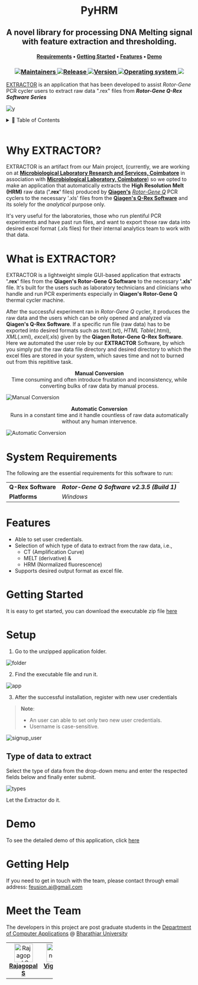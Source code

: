 <div align="center">
    <br>
        <a href="" width="250px" height="250px" alt="Software_E-logo"></a>
      <br>
    <h1>PyHRM</h1>
    <h2><b>A novel library for processing DNA Melting signal with feature extraction and thresholding.</b></h2>
        <h4>
        <a href="#system-requirements">Requirements</a>
        •
        <a href="#getting-started">Getting Started</a>
        •
        <a href="#features">Features</a>
        •
        <a href="#demo">Demo</a>
    </h4>
    <h3>
        <a href="#meet-the-team">
            <img src="https://img.shields.io/badge/maintainers-The Team-cyan" alt="Maintainers">
        </a>
        <a href="https://github.com/FEUSION/Extractor/releases/latest/tags/v1.0.0">
            <img src="https://img.shields.io/badge/launched-April%202023-teal" alt="Release">
        </a>
        <a href="https://github.com/FEUSION/Extractor/releases/latest">
        <img src="https://img.shields.io/github/release/MLRS-dev/Extractor?color=brightgreen&label=version" alt="Version">
        </a>
        <a href="https://www.microsoft.com/en-in/software-download/">
        <img src="https://img.shields.io/badge/platform-Windows-blue" alt="Operating system">
      </a>
      <a href="https://github.com/FEUSION/Extractor/commits/main">
      <img src="https://img.shields.io/github/last-commit/FEUSION/Extractor?color=blueviolet&label=updated">
      </a>
    </h3>
</div>

[EXTRACTOR](https://github.com/FEUSION/Extractor) is an application that has been developed to assist _Rotor-Gene_ PCR cycler users to extract raw data ".rex" files from **_Rotor-Gene Q-Rex Software Series_**

![y](https://user-images.githubusercontent.com/80576855/233824225-34b7e13c-67a9-4d92-90e7-eb784ea43415.png)



<!-- TABLE OF CONTENTS -->
<details>
  <summary>📌 Table of Contents</summary>
  <ol>
    <li>
      <a href="#why-extractor">Why EXTRACTOR?</a>
    </li>
    <li>
    <a href="#what-is-extractor">What is EXTRACTOR?</a>
    </li>
    <li><a href="#system-requirements">System Requirements</a></li>
    <li><a href="#features">Features</a></li>
    <li>
      <a href="#getting-started">Getting Started</a>
      <ul>
        <li><a href="#setup">Setup</a></li>
      </ul>
    </li>
    <li><a href="#demo">Demo</a></li>
    <li><a href="#getting-help">Getting Help</a></li>
    <li><a href="#meet-the-team">Meet the Team</a></li>
  </ol>
</details>

<br />

# Why EXTRACTOR?

EXTRACTOR is an artifact from our Main project, (currently, we are working on at **[Microbiological Laboratory Research and Services, Coimbatore](https://microserv.in/)** in association with **[Microbiological Laboratory, Coimbatore](https://microlabindia.com/)**) so we opted to make an application that automatically extracts the **High Resolution Melt (HRM)** raw data (**'.rex'** files) produced by **[Qiagen's](https://www.qiagen.com/us)** _[Rotor-Gene Q](https://www.qiagen.com/us/products/discovery-and-translational-research/epigenetics/dna-methylation/methylation-specific-pcr/rotor-gene-q)_ PCR cyclers to the necessary '.xls' files from the **[Qiagen's Q-Rex Software](https://www.qiagen.com/us/applications/pcr/thermal-cyclers/q-rex-software)** and its solely for the _analytical_ purpose only.

It's very useful for the laboratories, those who run plentiful PCR experiments and have past run files, and want to export those raw data into desired excel format (.xls files) for their internal analytics team to work with that data.

# What is EXTRACTOR?

EXTRACTOR is a lightweight simple GUI-based application that extracts **'.rex'** files from the **Qiagen's Rotor-Gene Q Software** to the necessary **'.xls'** file. It's built for the users such as laboratory technicians and clinicians who handle and run PCR experiments especially in **Qiagen's Rotor-Gene Q** thermal cycler machine.

After the successful experiment ran in _Rotor-Gene Q_ cycler, it produces the raw data and the users which can be only opened and analyzed via **Qiagen's Q-Rex Software**. If a specific run file (raw data) has to be exported into desired formats such as _text_(.txt), _HTML Table_(.html), _XML_(.xml), _excel_(.xls) given by the **Qiagen Rotor-Gene Q-Rex Software**. Here we automated the user role by our **EXTRACTOR** Software, by which you simply put the raw data file directory and desired directory to which the excel files are stored in your system, which saves time and not to burned out from this repititive task.

<p align="center">
<b>Manual Conversion</b><br />
    Time consuming and often introduce frustation and inconsistency, while converting bulks of raw data by manual process.
</p>

![Manual Conversion](https://user-images.githubusercontent.com/126145859/227910822-4ef20c41-3f6b-49d7-9dce-ff611d909419.png)

<p align="center">
<b>Automatic Conversion</b><br />
    Runs in a constant time and it handle countless of raw data automatically without any human intervence.
</p>

![Automatic Conversion](https://user-images.githubusercontent.com/126145859/227910859-43c36212-5e51-4061-8e71-cf66ab2951d9.png)

# System Requirements

The following are the essential requirements for this software to run:

<table>
  <tr>
    <td nowrap><strong>Q-Rex Software</strong></td><td><i><b>Rotor-Gene Q Software v2.3.5 (Build 1)</b></i></td>
  </tr>
  <tr>
    <td nowrap><strong>Platforms</strong></td><td><i>Windows</i></td>
  </tr>
</table>

# Features
- Able to set user credentials.
- Selection of which type of data to extract from the raw data, i.e.,
    - CT (Amplification Curve)
    - MELT (derivative) &
    - HRM (Normalized fluorescence)
- Supports desired output format as excel file.

# Getting Started

It is easy to get started, you can download the executable zip file [here](https://github.com/FEUSION/Extractor/releases/latest/download/EXTRACTOR-v1.0.0.zip)

# Setup

1. Go to the unzipped application folder.

![folder](https://user-images.githubusercontent.com/126145859/228214338-2dbcedb7-74bd-43ac-acf2-57e372cc806e.jpg)


2. Find the executable file and run it.

![app](https://user-images.githubusercontent.com/126145859/229074435-de70dc29-2d13-4245-932b-cacd9ad72cf3.jpg)


3. After the successful installation, register with new user credentials

> **Note**:
> - An user can able to set only two new user credentials.
> - Username is  case-sensitive.

![signup_user](https://user-images.githubusercontent.com/126145859/229084487-5184df34-ccce-4e87-9cae-9ab78d4c62d7.png)


## Type of data to extract

Select the type of data from the drop-down menu and enter the respected fields below and finally enter submit.

![types](https://user-images.githubusercontent.com/126145859/229084427-a837e98a-fbc9-451c-9ff7-51c30f41b3df.png)

Let the Extractor do it.


# Demo

To see the detailed demo of this application, click [here](https://youtu.be/4sDumV86qFI)

# Getting Help

If you need to get in touch with the team, please contact through email address: [feusion.ai@gmail.com](mailto:feusion.ai@gmail.com?subject=Extractor%20Application)

# Meet the Team

   The developers in this project are post graduate students in the [Department of Computer Applications](https://b-u.ac.in/23/department-computer-applications) @ [Bharathiar University](https://b-u.ac.in/)
<table style="width:25%">
  <tbody>
    <tr>
      <td align="center" valign="top"><a href="https://github.com/rajag0pal"><img src="https://avatars.githubusercontent.com/u/80576855?v=4" width="50px;" alt="Rajagopal S"/><br /><sub><b><a href="https://www.linkedin.com/in/rajagopal-s/">Rajagopal S</a></b></sub></a><br /></td>
      <td align="center" valign="top"><a href="https://github.com/VIGNESH-R-06"><img src="https://avatars.githubusercontent.com/u/94525493?v=4" width="50px;" alt="Vignesh R"/><br /><sub><b><a href="https://www.linkedin.com/in/vignesh-r-31b5601b8/">Vignesh R</a></b></sub></a><br /></td>
      <td align="center" valign="top"><a href="https://github.com/IamSenthilKumar"><img src="https://avatars.githubusercontent.com/u/89689985?v=4" width="50px;" alt="Senthil Kumar N"/><br /><sub><b><a href="https://www.linkedin.com/in/senthilkumar-n/">N.S.K</a></b></sub></a><br /></td>
    </tr>
  </tbody>
</table>
